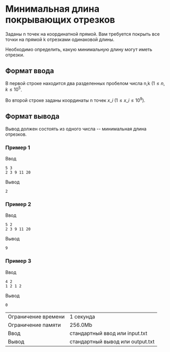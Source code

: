 # Минимальная длина покрывающих отрезков

Заданы n точек на координатной прямой. Вам требуется покрыть все точки на прямой k отрезками одинаковой длины.

Необходимо определить, какую минимальную длину могут иметь отрезки.

## Формат ввода

В первой строке находится два разделенных пробелом числа n,k $(1 \leq n, k \leq 10^5$.

Во второй строке заданы координаты n точек $x\_i$​ $(1 \leq x\_i \leq 10^9)$.

## Формат вывода

Вывод должен состоять из одного числа -- минимальная длина отрезков.

### Пример 1

Ввод

    5 3
    2 3 9 11 20
    

Вывод

    2
    

### Пример 2

Ввод

    5 2
    2 3 9 11 20
    

Вывод

    9
    

### Пример 3

Ввод

    4 2
    1 2 1 2
    

Вывод

    0
   

<table>
 <tr class="time-limit">
    <td class="property-title">Ограничение времени</td>
    <td>1&nbsp;секунда</td>
 </tr>
 <tr class="memory-limit">
    <td class="property-title">Ограничение памяти</td>
    <td>256.0Mb</td>
 </tr>
 <tr class="input-file">
    <td class="property-title">Ввод</td>
    <td colspan="1">стандартный ввод или input.txt</td>
 </tr>
 <tr class="output-file">
    <td class="property-title">Вывод</td>
    <td colspan="1">стандартный вывод или output.txt</td>
 </tr>
</table>
